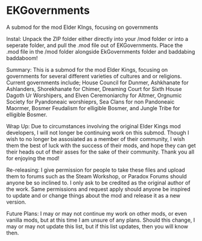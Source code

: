 # EKGovernments
A submod for the mod Elder KIngs, focusing on governments

Instal:
Unpack the ZIP folder either directly into your /mod folder or into a seperate folder, and pull the .mod file out of EKGovernments. Place the .mod file in the /mod folder alongside EkGovernments folder and baddabing baddaboom!

Summary:
This is a submod for the mod Elder Kings, focusing on governments for several different varieties of cultures and or religions. Current governments include; 
House Council for Dunmer, Ashkhanate for Ashlanders, Shorekhanate for Chimer, Dreaming Court for Sixth House Dagoth Ur Worshipers, and Elven Ceremoniarchy for Altmer, Orgnumic Society for Pyandoneaic worshieprs, Sea Clans for non Pandoneaic Maormer, Bosmer Feudalism for elligible Bosmer, and Jungle Tribe for elligible Bosmer. 

Wrap Up:
Due to circumstances involving the original Elder Kings mod developers, I will not longer be continuing work on this submod. Though I wish to no longer be assosiated as a member of their community, I wish them the best of luck with the success of their mods, and hope they can get their heads out of their asses for the sake of their community. Thank you all for enjoying the mod!

Re-releasing:
I give permission for people to take these files and upload them to forums such as the Steam Workshop, or Paradox Forums should anyone be so inclined to. I only ask to be credited as the original author of the work. Same permissions and request apply should anyone be inspired to update and or change things about the mod and release it as a new version.

Future Plans:
I may or may not continue my work on other mods, or even vanilla mods, but at this time I am unsure of any plans. Should this change, I may or may not update this list, but if this list updates, then you will know then.
